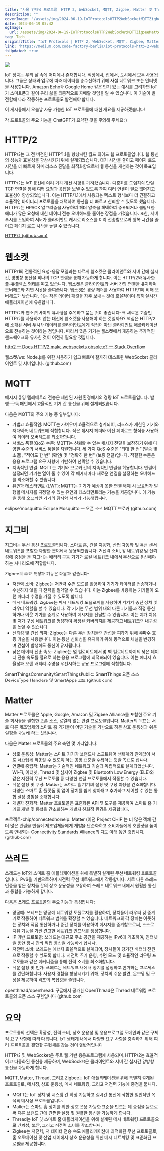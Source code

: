 ```yaml
---
title: "사물 인터넷 프로토콜  HTTP 2, WebSocket, MQTT, Zigbee, Matter 및 Thread"
description: ""
coverImage: "/assets/img/2024-06-19-IoTProtocolsHTTP2WebSocketMQTTZigbeeMatterandThread_0.png"
date: 2024-06-19 05:42
ogImage:
  url: /assets/img/2024-06-19-IoTProtocolsHTTP2WebSocketMQTTZigbeeMatterandThread_0.png
tag: Tech
originalTitle: "IoT Protocols | HTTP 2, WebSocket, MQTT, Zigbee, Matter, and Thread."
link: "https://medium.com/code-factory-berlin/iot-protocols-http-2-websocket-mqtt-zigbee-matter-and-thread-bf93eef3fb0c"
isUpdated: true
---
```


<img src="/assets/img/2024-06-19-IoTProtocolsHTTP2WebSocketMQTTZigbeeMatterandThread_0.png" />

IoT 장치는 우리 삶 속에 어디에나 존재합니다. 직장에서, 집에서, 도시에서 모두 사용됩니다. 그들은 상태와 업무에 따라 데이터를 송수신하기 위해 사설 네트워크 또는 인터넷을 사용합니다. Amazon Echo와 Google Home 같은 인기 있는 예시를 고려하면 IoT가 스마트폰과 같이 우리 삶을 최종적으로 지배할 것임을 알 수 있습니다. 이 기술이 발전함에 따라 작동하는 프로토콜도 발전해야 합니다.

이 게시물에서 오늘날 사용 가능한 IoT 프로토콜에 대한 개요를 제공하겠습니다!

각 프로토콜의 주요 기능을 ChatGPT가 요약한 것을 주의해 주세요 :)

<div class="content-ad"></div>

# HTTP/2

HTTP/2는 그 전 버전인 HTTP/1.1을 향상시킨 월드 와이드 웹 프로토콜입니다. 웹 통신의 성능과 효율성을 향상시키기 위해 설계되었습니다. 대기 시간을 줄이고 페이지 로드 시간을 더 빠르게 하며 리소스 전달을 최적화함으로써 웹 통신을 개선하는 것이 목표입니다.

HTTP/2는 IoT 통신에 여러 가지 개선 사항을 가져왔습니다. 다중화를 도입하여 단일 TCP 연결을 통해 여러 요청과 응답을 보낼 수 있도록 하여 여러 연결이 필요 없어지고 효율성이 향상되었습니다. 이는 HTTP/1.1에서 사용되는 텍스트 형식보다 더 간결하고 효율적인 바이너리 프로토콜을 채택하여 통신을 더 빠르고 신뢰할 수 있도록 했습니다. HTTP/2는 HPACK 알고리즘을 사용하여 헤더 압축을 채택하여 중복되거나 불필요한 헤더가 많은 요청에 대한 데이터 전송 오버헤드를 줄이는 장점을 가졌습니다. 또한, 서버 푸시를 도입하여 서버가 클라이언트 캐시로 리소스를 미리 전송함으로써 왕복 시간을 줄이고 페이지 로드 시간을 높일 수 있습니다.

[HTTP/2 (github.com)](https://github.com)

<div class="content-ad"></div>

# 웹소켓

HTTP/1의 전통적인 요청-응답 모델과는 다르게 웹소켓은 클라이언트와 서버 간에 실시간, 양방향 통신을 하나의 TCP 연결을 통해 가능하게 합니다. 이는 HTTP/2와 유사한 풀-듀플렉스 형태를 띠고 있습니다. 웹소켓은 클라이언트와 서버 간의 연결을 유지하며 오버헤드와 지연 시간을 줄여줍니다. 웹소켓은 경량 헤더를 사용하여 HTTP/1에 비해 오버헤드가 낮습니다. 이는 작은 데이터 패킷을 자주 보내는 것에 효율적이며 특히 실시간 애플리케이션에 유용합니다.

HTTP/2와 웹소켓 사이의 유사점을 주목하고 묻는 것이 좋습니다: 왜 새로운 기술인 HTTP/2를 사용하지 않는 대신에 웹소켓을 사용해야 하는 것일까요? 핵심은 HTTP/2에 소개된 서버 푸시가 데이터를 클라이언트에게 직접이 아닌 클라이언트 애플리케이션으로 전송하는 것이라는 점입니다. 따라서 많은 기기는 웹소켓에서 제공하는 추가적인 핸드쉐이크와 유사한 것이 여전히 필요할 것입니다.

[http2 — Does HTTP/2 make websockets obsolete? — Stack Overflow](#)

<div class="content-ad"></div>

웹소켓/ws: Node.js를 위한 사용하기 쉽고 빠르며 철저히 테스트된 WebSocket 클라이언트 및 서버입니다. (github.com)

# MQTT

메시지 큐잉 텔레메트리 전송은 제한된 자원 환경에서의 경량 IoT 프로토콜입니다. 발행-구독 패턴에서 효율적인 기계 간 통신을 위해 설계되었습니다.

다음은 MQTT의 주요 기능 중 일부입니다:

<div class="content-ad"></div>

- 가볍고 효율적인: MQTT는 가벼우며 효율적으로 설계되어, 리소스가 제한된 기기와 저대역폭 네트워크에 적합합니다. 작은 메시지 헤더와 이진 페이로드 형식을 사용하여 데이터 오버헤드를 최소화합니다.
- 서비스 품질(QoS) 수준: MQTT는 신뢰할 수 있는 메시지 전달을 보장하기 위해 다양한 수준의 서비스 품질을 지원합니다. 세 가지 QoS 수준은 "최대 한 번" (발송 및 소멸), "적어도 한 번" (확인) 및 "정확히 한 번" (보증 전달)입니다. 적절한 수준은 응용 프로그램 요구 사항에 기반하여 선택할 수 있습니다.
- 지속적인 연결: MQTT는 기기와 브로커 간의 지속적인 연결을 허용합니다. 연결이 설정되면 기기는 열어 둘 수 있어 각 메시지마다 새로운 연결을 설정하는 오버헤드를 최소화할 수 있습니다.
- 유언과 테스터먼트 (LWT): MQTT는 기기가 예상치 못한 연결 해제 시 브로커가 발행할 메시지를 지정할 수 있는 유언과 테스터먼트라는 기능을 제공합니다. 이 기능을 통해 오프라인 기기의 감지와 처리가 가능해집니다.

eclipse/mosquitto: Eclipse Mosquitto — 오픈 소스 MQTT 브로커 (github.com)

# 지그비

지그비는 무선 통신 프로토콜입니다. 스마트 홈, 건물 자동화, 산업 자동화 및 무선 센서 네트워크를 포함한 다양한 분야에서 응용되었습니다. 저전력 소비, 망 네트워킹 및 신뢰성에 중점을 둔 지그비는 배터리 구동 기기가 로컬 네트워크 내에서 무선으로 통신해야 하는 시나리오에 적합합니다.

<div class="content-ad"></div>

Zigbee의 주요 특성과 기능은 다음과 같습니다:

- 저전력 소비: Zigbee는 저전력 수면 모드를 활용하여 기기가 데이터를 전송하거나 수신하지 않을 때 전력을 절약할 수 있습니다. 이는 Zigbee를 사용하는 기기들이 오랜 배터리 수명을 가질 수 있도록 합니다.
- 메시 네트워킹: Zigbee는 메시 네트워킹 토폴로지를 사용하여 기기가 종단 장치 및 라우터 역할을 할 수 있습니다. 각 기기는 무선 범위 내의 다른 기기들과 직접 통신하거나 이웃 기기를 중계로 사용하여 메시지를 전달할 수 있습니다. 이는 자가 치유 및 자가 구성 네트워크를 형성하여 확장된 커버리지를 제공하고 네트워크의 내구성을 높일 수 있습니다.
- 신뢰성 및 간섭 회피: Zigbee는 다른 무선 장치들의 간섭을 피하기 위해 주파수 호핑 기술을 사용합니다. 이는 통신 신뢰성을 유지하기 위해 동적으로 채널을 변경하며 간섭이 발생해도 통신이 유지됩니다.
- 낮은 데이터 전송 속도: Zigbee는 몇 킬로비트에서 몇 백 킬로비트까지의 낮은 데이터 전송 속도를 필요로 하는 응용 프로그램에 최적화되어 있습니다. 이는 에너지 효율성과 오랜 배터리 수명을 우선시하는 응용 프로그램에 적합합니다.

SmartThingsCommunity/SmartThingsPublic: SmartThings 오픈 소스 DeviceType Handlers 및 SmartApps 코드 (github.com)

# Matter

<div class="content-ad"></div>

Matter 프로토콜은 Apple, Google, Amazon 및 Zigbee Alliance를 포함한 주요 기술 회사들을 결합한 오픈 소스, 로열티 없는 연결 프로토콜입니다. Matter의 목표는 서로 다른 제조업체의 스마트 홈 기기들이 어떤 기술을 기반으로 하든 상호 운용성과 쉬운 설정을 가능케 하는 것입니다.

다음은 Matter 프로토콜의 주요 측면 몇 가지입니다:

- 상호 운용성: Matter는 스마트 기기가 브랜드나 소프트웨어 생태계와 관계없이 서로 매끄럽게 작동할 수 있도록 하는 공통 표준을 수립하는 것을 목표로 합니다.
- 연결에 중립적: Matter는 기술적인 네트워크 기술과 독립적으로 설계되었습니다. Wi-Fi, 이더넷, Thread 및 심지어 Zigbee 및 Bluetooth Low Energy (BLE)와 같은 저전력 무선 프로토콜 등 다양한 연결 프로토콜에서 작동할 수 있습니다.
- 쉬운 설정 및 구성: Matter는 스마트 홈 기기의 설정 및 구성 과정을 간소화합니다. 다양한 스마트 홈 플랫폼 및 앱이 장치를 쉽게 찾아내고 추가하고 제어할 수 있는 통합 설정 경험을 소개합니다.
- 개발자 친화적: Matter 프로토콜은 표준화된 API 및 도구를 제공하여 스마트 홈 기기의 개발 및 통합을 간소화하는 개발자 친화적 환경을 제공합니다.

프로젝트-chip/connectedhomeip: Matter (이전 Project CHIP)는 더 많은 객체 간 더 많은 연결을 만들어 제조업체들에게 개발을 단순화하고 소비자들에게 호환성을 높이도록 안내되는 Connectivity Standards Alliance의 지도 아래 놓인 것입니다. (github.com)

<div class="content-ad"></div>

# 쓰레드

쓰레드는 IoT와 스마트 홈 애플리케이션을 위해 특별히 설계된 무선 네트워킹 프로토콜입니다. IPv6을 기반으로하며 저전력 무선 네트워크에서 작동합니다. 서로 다른 쓰레드 인증을 받은 장치들 간의 상호 운용성을 보장하여 쓰레드 네트워크 내에서 원활한 통신과 통합을 가능하게 합니다.

다음은 쓰레드 프로토콜의 주요 기능과 특성입니다:

- 망공예: 쓰레드는 망공예 네트워킹 토폴로지를 활용하여, 장치들이 라우터 및 중계기로 작동하여 네트워크 범위를 확장할 수 있습니다. 네트워크의 각 장치는 이웃하는 장치와 직접 통신하거나 중간 장치를 이용하여 메시지를 중계함으로써, 스스로 치유 기능을 가진 견고한 네트워크 인프라를 생성합니다.
- IP 기반 프로토콜: 쓰레드는 대규모 주소 공간을 제공하는 IPv6에 기초하여, 인터넷을 통한 장치 간의 직접 통신을 가능하게 합니다.
- 저전력 소비: 쓰레드는 에너지 효율적으로 설계되어, 장치들이 장기간 배터리 전원으로 작동할 수 있도록 합니다. 저전력 주기 운영, 수면 모드 및 효율적인 라우팅 프로토콜과 같은 메커니즘을 통해 전력 소비를 최소화합니다.
- 쉬운 설정 및 인가: 쓰레드는 네트워크 내에서 장치를 설정하고 인가하는 프로세스를 간단화합니다. 사용자 경험을 향상시키기 위해, 장치의 쉬운 발견, 온보딩 및 구성을 제공하여 배포의 복잡성을 줄입니다.

<div class="content-ad"></div>

openthread/openthread: 구글에서 공개한 OpenThread은 Thread 네트워킹 프로토콜의 오픈 소스 구현입니다 (github.com)

# 요약

프로토콜의 선택은 확장성, 전력 소비, 상호 운용성 및 응용프로그램 도메인과 같은 구체적 요구 사항에 따라 다릅니다. IoT 생태계 내에서 다양한 요구 사항을 충족하기 위해 여러 프로토콜을 결합한 구현체를 찾는 것이 일반적입니다.

HTTP/2 및 WebSocket은 주로 웹 기반 응용프로그램에 사용되며, HTTP/2는 효율적이고 다중화된 통신을 제공하며, WebSocket은 클라이언트와 서버 간 실시간 양방향 통신을 가능하게 합니다.

<div class="content-ad"></div>

MQTT, Matter, Thread, 그리고 Zigbee는 IoT 애플리케이션을 위해 특별히 설계된 프로토콜로, 메시징, 상호 운용성, 메시 네트워킹, 그리고 저전력 기능에 중점을 둡니다.

- MQTT는 IoT 장치 및 시스템 간 확장 가능하고 실시간 통신에 적합한 일반적인 목적의 메시징 프로토콜입니다.
- Matter는 스마트 홈 장치를 위한 상호 운용 가능한 표준을 만드는 데 중점을 둠으로써 다른 브랜드 간에 간편한 설정 및 원활한 통신을 가능하게 합니다.
- Thread는 IoT 및 스마트 홈 애플리케이션을 위해 설계된 메시 네트워킹 프로토콜으로 신뢰성, 보안, 그리고 저전력 소비를 강조합니다.
- Zigbee는 저전력, 저 데이터 전송 속도 애플리케이션에 최적화된 무선 프로토콜로, 홈 오토메이션 및 산업 제어에서 상호 운용성을 위한 메시 네트워킹 및 표준화된 프로필을 제공합니다.
